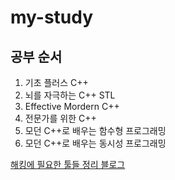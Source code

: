 # my-study

## 공부 순서
1. 기초 플러스 C++
2. 뇌를 자극하는 C++ STL
3. Effective Mordern C++
4. 전문가를 위한 C++
5. 모던 C++로 배우는 함수형 프로그래밍
6. 모던 C++로 배우는 동시성 프로그래밍


[해킹에 필요한 툴들 정리 블로그](https://tribal1012.tistory.com/143)
